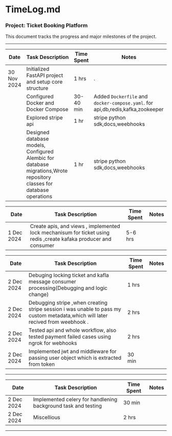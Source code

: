 # **TimeLog.md**

### **Project: Ticket Booking Platform**

This document tracks the progress and major milestones of the project.

---

| Date       | Task Description                                     | Time Spent | Notes                               |
|------------|------------------------------------------------------|------------|-------------------------------------|
| 30 Nov 2024 | Initialized FastAPI project and setup core structure | 1 hrs      |  . |
| | Configured Docker and Docker Compose                 | 30-40 min      | Added `Dockerfile` and `docker-compose.yaml`.  for api,db,redis,kafka,zookeeper|
|  | Explored stripe api     | 1 hr       | stripe python sdk,docs,weebhooks |
|  | Designed database models, Configured Alembic for database migrations,Wrote repository classes for database operations		 | 1 hr       | stripe python sdk,docs,weebhooks |


| Date       | Task Description                                     | Time Spent | Notes                               |
|------------|------------------------------------------------------|------------|-------------------------------------|
| 1 Dec 2024 | Create apis, and views , implemented  lock mechanisum for ticket using redis ,create kafaka producer and consumer  | 5-6 hrs      |   |


| Date       | Task Description                                     | Time Spent | Notes                               |
|------------|------------------------------------------------------|------------|-------------------------------------|
| 2 Dec 2024 | Debuging locking ticket and kafla message consumer processing(Debugging and logic change)   | 1 hrs      |   |
| 2 Dec 2024 |Debugging stripe ,when creating stripe session i was unable to pass my custom metadata,which will later recived from weebhook .  | 2 hrs      |   |
| 2 Dec 2024 |Tested api and whole workflow, also tested payment failed cases  using ngrok for webhooks  | 2 hrs      |   |
| 2 Dec 2024 |Implemented jwt and middleware for passing user object which is extracted from token | 30 min      |   |

---


| Date       | Task Description                                     | Time Spent | Notes                               |
|------------|------------------------------------------------------|------------|-------------------------------------|
| 2 Dec 2024 | Implemented celery for handlening background task and testing | 30 min      |   |
| 2 Dec 2024 |Miscellious | 2 hrs|   |


---

